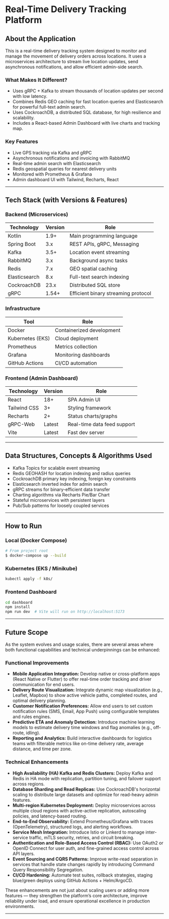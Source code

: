 # Real-Time Delivery Tracking Platform

## About the Application
This is a real-time delivery tracking system designed to monitor and manage the movement of delivery orders across locations. It uses a microservices architecture to stream live location updates, send asynchronous notifications, and allow efficient admin-side search.

### What Makes It Different?
- Uses gRPC + Kafka to stream thousands of location updates per second with low latency.
- Combines Redis GEO caching for fast location queries and Elasticsearch for powerful full-text admin search.
- Uses CockroachDB, a distributed SQL database, for high resilience and scalability.
- Includes a React-based Admin Dashboard with live charts and tracking map.

### Key Features
- Live GPS tracking via Kafka and gRPC
- Asynchronous notifications and invoicing with RabbitMQ
- Real-time admin search with Elasticsearch
- Redis geospatial queries for nearest delivery units
- Monitored with Prometheus & Grafana
- Admin dashboard UI with Tailwind, Recharts, React

---

## Tech Stack (with Versions & Features)

### Backend (Microservices)
| Technology     | Version   | Role |
|----------------|-----------|------|
| Kotlin         | 1.9+      | Main programming language |
| Spring Boot    | 3.x       | REST APIs, gRPC, Messaging |
| Kafka          | 3.5+      | Location event streaming |
| RabbitMQ       | 3.x       | Background async tasks |
| Redis          | 7.x       | GEO spatial caching |
| Elasticsearch  | 8.x       | Full-text search indexing |
| CockroachDB    | 23.x      | Distributed SQL store |
| gRPC           | 1.54+     | Efficient binary streaming protocol |

### Infrastructure
| Tool        | Role |
|-------------|------|
| Docker      | Containerized development |
| Kubernetes (EKS) | Cloud deployment |
| Prometheus  | Metrics collection |
| Grafana     | Monitoring dashboards |
| GitHub Actions | CI/CD automation |

### Frontend (Admin Dashboard)
| Technology     | Version | Role |
|----------------|---------|------|
| React          | 18+     | SPA Admin UI |
| Tailwind CSS   | 3+      | Styling framework |
| Recharts       | 2+      | Status charts/graphs |
| gRPC-Web       | Latest  | Real-time data feed support |
| Vite           | Latest  | Fast dev server |

---

## Data Structures, Concepts & Algorithms Used
- Kafka Topics for scalable event streaming
- Redis GEOHASH for location indexing and radius queries
- CockroachDB primary key indexing, foreign key constraints
- Elasticsearch inverted index for admin search
- gRPC streams for binary-efficient data transfer
- Charting algorithms via Recharts Pie/Bar Chart
- Stateful microservices with persistent layers
- Pub/Sub patterns for loosely coupled services

---

## How to Run

### Local (Docker Compose)
```bash
# From project root
$ docker-compose up --build
```

### Kubernetes (EKS / Minikube)
```bash
kubectl apply -f k8s/
```

### Frontend Dashboard
```bash
cd dashboard
npm install
npm run dev  # Vite will run on http://localhost:5173
```

---

## Future Scope

As the system evolves and usage scales, there are several areas where both functional capabilities and technical underpinnings can be enhanced:

### Functional Improvements
- **Mobile Application Integration:** Develop native or cross-platform apps (React Native or Flutter) to offer real-time order tracking and driver communication for end users.
- **Delivery Route Visualization:** Integrate dynamic map visualization (e.g., Leaflet, Mapbox) to show active vehicle paths, completed routes, and optimal delivery planning.
- **Customer Notification Preferences:** Allow end users to set custom notification rules (SMS, Email, App Push) using configurable templates and rules engines.
- **Predictive ETA and Anomaly Detection:** Introduce machine learning models to estimate delivery time windows and flag anomalies (e.g., off-route, idling).
- **Reporting and Analytics:** Build interactive dashboards for logistics teams with filterable metrics like on-time delivery rate, average distance, and time per zone.

### Technical Enhancements
- **High Availability (HA) Kafka and Redis Clusters:** Deploy Kafka and Redis in HA mode with replication, partition tuning, and failover support across regions.
- **Database Sharding and Read Replicas:** Use CockroachDB's horizontal scaling to distribute large datasets and optimize for read-heavy admin features.
- **Multi-region Kubernetes Deployment:** Deploy microservices across multiple cloud regions with active-active replication, autoscaling policies, and latency-based routing.
- **End-to-End Observability:** Extend Prometheus/Grafana with traces (OpenTelemetry), structured logs, and alerting workflows.
- **Service Mesh Integration:** Introduce Istio or Linkerd to manage inter-service traffic, mTLS security, retries, and circuit breaking.
- **Authentication and Role-Based Access Control (RBAC):** Use OAuth2 or OpenID Connect for user auth, and fine-grained access control across API layers.
- **Event Sourcing and CQRS Patterns:** Improve write-read separation in services that handle state changes rapidly by introducing Command Query Responsibility Segregation.
- **CI/CD Hardening:** Automate test suites, rollback strategies, staging blue/green deploys using GitHub Actions + Helm/ArgoCD.

These enhancements are not just about scaling users or adding more features — they strengthen the platform’s core architecture, improve reliability under load, and ensure operational excellence in production environments.

---
